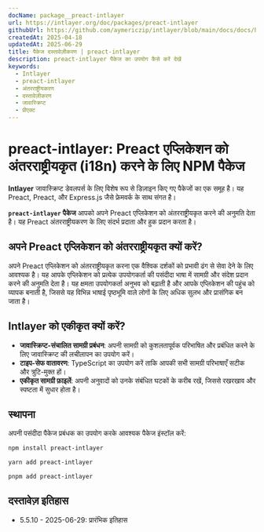 ```yaml
---
docName: package__preact-intlayer
url: https://intlayer.org/doc/packages/preact-intlayer
githubUrl: https://github.com/aymericzip/intlayer/blob/main/docs/docs/hi/packages/preact-intlayer/index.md
createdAt: 2025-04-18
updatedAt: 2025-06-29
title: पैकेज दस्तावेज़ीकरण | preact-intlayer
description: preact-intlayer पैकेज का उपयोग कैसे करें देखें
keywords:
  - Intlayer
  - preact-intlayer
  - अंतरराष्ट्रीयकरण
  - दस्तावेज़ीकरण
  - जावास्क्रिप्ट
  - प्रीएक्ट
---
```


# preact-intlayer: Preact एप्लिकेशन को अंतरराष्ट्रीयकृत (i18n) करने के लिए NPM पैकेज

**Intlayer** जावास्क्रिप्ट डेवलपर्स के लिए विशेष रूप से डिज़ाइन किए गए पैकेजों का एक समूह है। यह Preact, Preact, और Express.js जैसे फ्रेमवर्क के साथ संगत है।

**`preact-intlayer` पैकेज** आपको अपने Preact एप्लिकेशन को अंतरराष्ट्रीयकृत करने की अनुमति देता है। यह Preact अंतरराष्ट्रीयकरण के लिए संदर्भ प्रदाता और हुक प्रदान करता है।

## अपने Preact एप्लिकेशन को अंतरराष्ट्रीयकृत क्यों करें?

अपने Preact एप्लिकेशन को अंतरराष्ट्रीयकृत करना एक वैश्विक दर्शकों को प्रभावी ढंग से सेवा देने के लिए आवश्यक है। यह आपके एप्लिकेशन को प्रत्येक उपयोगकर्ता की पसंदीदा भाषा में सामग्री और संदेश प्रदान करने की अनुमति देता है। यह क्षमता उपयोगकर्ता अनुभव को बढ़ाती है और आपके एप्लिकेशन की पहुंच को व्यापक बनाती है, जिससे यह विभिन्न भाषाई पृष्ठभूमि वाले लोगों के लिए अधिक सुलभ और प्रासंगिक बन जाता है।

## Intlayer को एकीकृत क्यों करें?

- **जावास्क्रिप्ट-संचालित सामग्री प्रबंधन**: अपनी सामग्री को कुशलतापूर्वक परिभाषित और प्रबंधित करने के लिए जावास्क्रिप्ट की लचीलापन का उपयोग करें।
- **टाइप-सेफ वातावरण**: TypeScript का उपयोग करें ताकि आपकी सभी सामग्री परिभाषाएँ सटीक और त्रुटि-मुक्त हों।
- **एकीकृत सामग्री फ़ाइलें**: अपनी अनुवादों को उनके संबंधित घटकों के करीब रखें, जिससे रखरखाव और स्पष्टता में सुधार होता है।

## स्थापना

अपनी पसंदीदा पैकेज प्रबंधक का उपयोग करके आवश्यक पैकेज इंस्टॉल करें:

```bash packageManager="npm"
npm install preact-intlayer
```

```bash packageManager="yarn"
yarn add preact-intlayer
```

```bash packageManager="pnpm"
pnpm add preact-intlayer
```

## दस्तावेज़ इतिहास

- 5.5.10 - 2025-06-29: प्रारंभिक इतिहास
